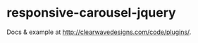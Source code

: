 responsive-carousel-jquery
==========================

<p>Docs &amp; example at <a href="http://clearwavedesigns.com/code/plugins/">http://clearwavedesigns.com/code/plugins/</a>.</p>
